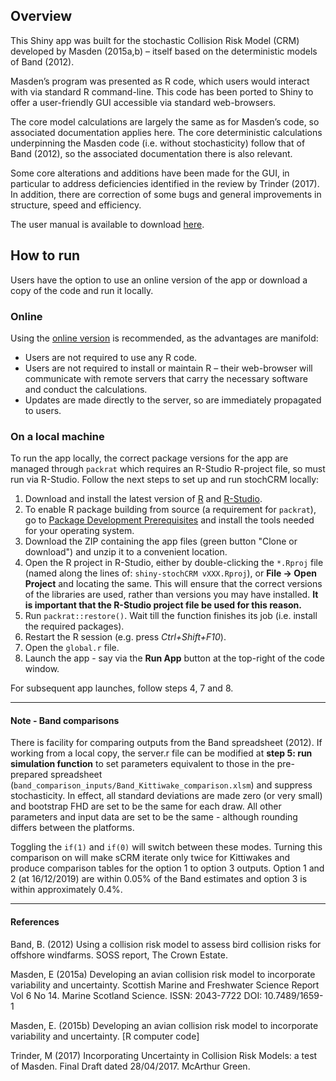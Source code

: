 ## Overview
This Shiny app was built for the stochastic Collision Risk Model (CRM) developed by Masden (2015a,b) – itself based on the deterministic models of Band (2012).

Masden’s program was presented as R code, which users would interact with via standard R command-line. This code has been ported to Shiny to offer a user-friendly GUI accessible via standard web-browsers. 

The core model calculations are largely the same as for Masden’s code, so associated documentation applies here. The core deterministic calculations underpinning the Masden code (i.e. without stochasticity) follow that of Band (2012), so the associated documentation there is also relevant. 

Some core alterations and additions have been made for the GUI, in particular to address deficiencies identified in the review by Trinder (2017). In addition, there are correction of some bugs and general improvements in structure, speed and efficiency.

The user manual is available to download [here](https://github.com/dmpstats/stochCRM/blob/master/Stochastic%20CRM%20Shiny%20Users%20Manual%20V1.0_submitted.pdf).


## How to run

Users have the option to use an online version of the app or download a copy of the code and run it locally. 

### Online

Using the [online version](https://dmpstats.shinyapps.io/avian_stochcrm/) is recommended, as the advantages are manifold:
* Users are not required to use any R code.
* Users are not required to install or maintain R – their web-browser will communicate with remote servers that carry the necessary software and conduct the calculations.
* Updates are made directly to the server, so are immediately propagated to users.


### On a local machine

To run the app locally, the correct package versions for the app are managed through `packrat` which requires an R-Studio R-project file, so must run via R-Studio. Follow the next steps to set up and run stochCRM locally:
  1. Download and install the latest version of [R](https://cran.r-project.org/) and [R-Studio](https://rstudio.com/).
  1. To enable R package building from source (a requirement for `packrat`), go to [Package Development Prerequisites](https://support.rstudio.com/hc/en-us/articles/200486498-Package-Development-Prerequisites) and install the tools needed for your operating system.
  1. Download the ZIP containing the app files (green button "Clone or download") and unzip it to a convenient location.
  1. Open the R project in R-Studio, either by double-clicking the `*.Rproj` file (named along the lines of: `shiny-stochCRM vXXX.Rproj`), or __File -> Open Project__ and locating the same. This will ensure that the correct versions of the libraries are used, rather than versions you may have installed. __It is important that the R-Studio project file be used for this reason.__
  1. Run `packrat::restore()`. Wait till the function finishes its job (i.e. install the required packages).
  1. Restart the R session (e.g. press _Ctrl+Shift+F10_).
  1. Open the `global.r` file.
  1. Launch the app - say via the __Run App__ button at the top-right of the code window.


For subsequent app launches, follow steps 4, 7 and 8.



---------------------
#### Note - Band comparisons

There is facility for comparing outputs from the Band spreadsheet (2012). If working from a local copy, the server.r file can be modified at __step 5: run simulation function__ to set parameters equivalent to those in the pre-prepared spreadsheet (`band_comparison_inputs/Band_Kittiwake_comparison.xlsm`) and suppress stochasticity. In effect, all standard deviations are made zero (or very small) and bootstrap FHD are set to be the same for each draw. All other parameters and input data are set to be the same - although rounding differs between the platforms.

Toggling the `if(1)` and `if(0)` will switch between these modes. Turning this comparison on will make sCRM iterate only twice for Kittiwakes and produce comparison tables for the option 1 to option 3 outputs. Option 1 and 2 (at 16/12/2019) are within 0.05% of the Band estimates and option 3 is within approximately 0.4%.


----------------

#### References
Band, B. (2012) Using a collision risk model to assess bird collision risks for offshore windfarms. SOSS report, The Crown Estate.

Masden, E (2015a) Developing an avian collision risk model to incorporate variability and uncertainty. Scottish Marine and Freshwater Science Report Vol 6 No 14. Marine Scotland Science. ISSN: 2043-7722 DOI: 10.7489/1659-1 

Masden, E. (2015b) Developing an avian collision risk model to incorporate variability and uncertainty. [R computer code]

Trinder, M (2017) Incorporating Uncertainty in Collision Risk Models: a test of Masden. Final Draft dated 28/04/2017. McArthur Green.



